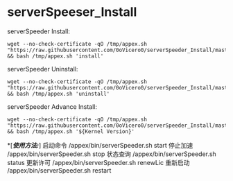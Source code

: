 # serverSpeeser_Install
serverSpeeder Install:
```
wget --no-check-certificate -qO /tmp/appex.sh "https://raw.githubusercontent.com/0oVicero0/serverSpeeder_Install/master/appex.sh" && bash /tmp/appex.sh 'install'
```

serverSpeeder Uninstall:
```
wget --no-check-certificate -qO /tmp/appex.sh "https://raw.githubusercontent.com/0oVicero0/serverSpeeder_Install/master/appex.sh" && bash /tmp/appex.sh 'uninstall'
``` 

serverSpeeder Advance Install:
```
wget --no-check-certificate -qO /tmp/appex.sh "https://raw.githubusercontent.com/0oVicero0/serverSpeeder_Install/master/appex.sh" && bash /tmp/appex.sh '${Kernel Version}'
``` 

*[***使用方法:***]
启动命令 /appex/bin/serverSpeeder.sh start
停止加速 /appex/bin/serverSpeeder.sh stop
状态查询 /appex/bin/serverSpeeder.sh status
更新许可 /appex/bin/serverSpeeder.sh renewLic
重新启动 /appex/bin/serverSpeeder.sh restart
 
